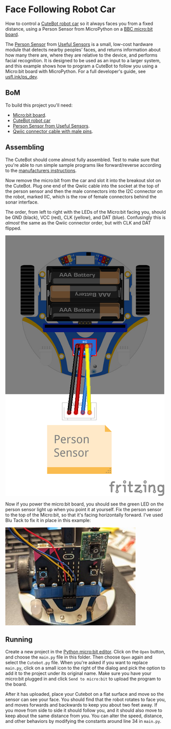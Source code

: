 # Face Following Robot Car
How to control a [CuteBot robot car](https://www.elecfreaks.com/micro-bit-smart-cutebot.html)
so it always faces you from a fixed distance, using a Person Sensor from
MicroPython on a [BBC micro:bit board](https://microbit.org/).

The [Person Sensor](https://usfl.ink/ps) from [Useful Sensors](https://usefulsensors.com)
is a small, low-cost hardware module that detects nearby peoples’ faces, and
returns information about how many there are, where they are relative to the
device, and performs facial recognition. It is designed to be used as an input
to a larger system, and this example shows how to program a CuteBot to follow
you using a Micro:bit board with MicroPython. For a full developer's guide, see 
[usfl.ink/ps_dev](https://usfl.ink/ps_dev).

## BoM

To build this project you'll need:

 - [Micro:bit board](https://microbit.org/buy/).
 - [CuteBot robot car](https://www.elecfreaks.com/micro-bit-smart-cutebot.html)
 - [Person Sensor from Useful Sensors](https://usfl.ink/ps).
 - [Qwiic connector cable with male pins](https://www.sparkfun.com/products/17912).

## Assembling

The CuteBot should come almost fully assembled. Test to make sure that you're
able to run simple sample programs like forward/reverse according to the
[manufacturers instructions](https://www.elecfreaks.com/learn-en/microbitKit/smart_cutebot/index.html).

Now remove the micro:bit from the car and slot it into the breakout slot on the
CuteBot. Plug one end of the Qwiic cable into the socket at the top of the
person sensor and then the male connectors into the I2C connector on the robot,
marked IIC, which is the row of female connectors behind the sonar interface.

The order, from left to right with the LEDs of the Micro:bit facing
you, should be GND (black), VCC (red), CLK (yellow), and DAT (blue). Confusingly
this is *almost* the same as the Qwiic connector order, but with CLK and DAT
flipped.


![Wiring](microbit_person_sensor_cutebot_bb.png)


Now if you power the micro:bit board, you should see the green LED
on the person sensor light up when you point it at yourself. Fix the person
sensor to the top of the Micro:bit, so that it's facing horizontally forward.
I've used Blu Tack to fix it in place in this example:

![CuteBot mounting](cutebot_mounting.jpg)

## Running

Create a new project in the [Python micro:bit editor](https://python.microbit.org/v/3).
Click on the `Open` button, and choose the `main.py` file in this folder. Then
choose `Open` again and select the `Cutebot.py` file. When you're asked if you
want to replace `main.py`, click on a small icon to the right of the dialog and
pick the option to add it to the project under its original name. Make sure you
have your micro:bit plugged in and click `Send to micro:bit` to upload the
program to the board.

After it has uploaded, place your Cutebot on a flat surface and move so the
sensor can see your face. You should find that the robot rotates to face you,
and moves forwards and backwards to keep you about two feet away. If you move
from side to side it should follow you, and it should also move to keep about
the same distance from you. You can alter the speed, distance, and other
behaviors by modifying the constants around line 34 in `main.py`.